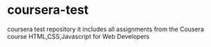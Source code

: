 # coursera-test
coursera test repository 
it includes all assignments from the Cousera course 
HTML,CSS,Javascript for Web Developers 
